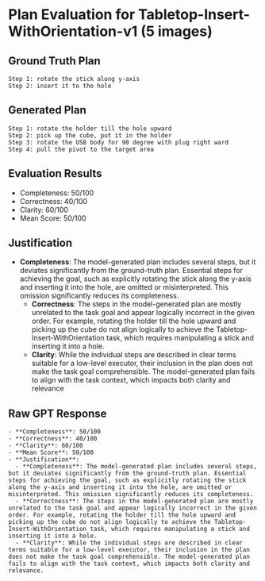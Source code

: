 # Plan Evaluation for Tabletop-Insert-WithOrientation-v1 (5 images)

## Ground Truth Plan
```
Step 1: rotate the stick along y-axis
Step 2: insert it to the hole
```

## Generated Plan
```
Step 1: rotate the holder till the hole upward
Step 2: pick up the cube, put it in the holder
Step 3: rotate the USB body for 90 degree with plug right ward
Step 4: pull the pivot to the target area
```

## Evaluation Results
- Completeness: 50/100
- Correctness: 40/100
- Clarity: 60/100
- Mean Score: 50/100

## Justification
- **Completeness**: The model-generated plan includes several steps, but it deviates significantly from the ground-truth plan. Essential steps for achieving the goal, such as explicitly rotating the stick along the y-axis and inserting it into the hole, are omitted or misinterpreted. This omission significantly reduces its completeness.  
  - **Correctness**: The steps in the model-generated plan are mostly unrelated to the task goal and appear logically incorrect in the given order. For example, rotating the holder till the hole upward and picking up the cube do not align logically to achieve the Tabletop-Insert-WithOrientation task, which requires manipulating a stick and inserting it into a hole.  
  - **Clarity**: While the individual steps are described in clear terms suitable for a low-level executor, their inclusion in the plan does not make the task goal comprehensible. The model-generated plan fails to align with the task context, which impacts both clarity and relevance

## Raw GPT Response
```
- **Completeness**: 50/100  
- **Correctness**: 40/100  
- **Clarity**: 60/100  
- **Mean Score**: 50/100  
- **Justification**:  
  - **Completeness**: The model-generated plan includes several steps, but it deviates significantly from the ground-truth plan. Essential steps for achieving the goal, such as explicitly rotating the stick along the y-axis and inserting it into the hole, are omitted or misinterpreted. This omission significantly reduces its completeness.  
  - **Correctness**: The steps in the model-generated plan are mostly unrelated to the task goal and appear logically incorrect in the given order. For example, rotating the holder till the hole upward and picking up the cube do not align logically to achieve the Tabletop-Insert-WithOrientation task, which requires manipulating a stick and inserting it into a hole.  
  - **Clarity**: While the individual steps are described in clear terms suitable for a low-level executor, their inclusion in the plan does not make the task goal comprehensible. The model-generated plan fails to align with the task context, which impacts both clarity and relevance.
```
